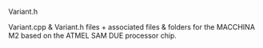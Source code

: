Variant.h

Variant.cpp & Variant.h files + associated files & folders for the MACCHINA M2 based on the ATMEL SAM DUE processor chip.